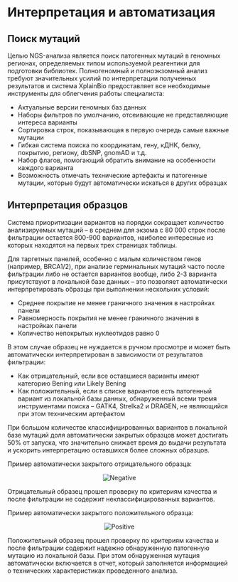 # Интерпретация и автоматизация

## Поиск мутаций

Целью NGS-анализа является поиск патогенных мутаций в геномных регионах, определяемых типом используемой реагентики для подготовки библиотек. Полногеномный и полноэкзомный анализ требуют значительных усилий по интерпретации полученных результатов и система XplainBio предоставляет все необходимые инструменты для облегчения работы специалиста:
* Актуальные версии геномных баз данных
* Наборы фильтров по умолчанию, отсеивающие не представляющие интереса варианты
* Сортировка строк, показывающая в первую очередь самые важные мутации
* Гибкая система поиска по координатам, гену, кДНК, белку, покрытию, региону, dbSNP, gnomAD и т.д.
* Набор флагов, помогающий обратить внимание на особенности каждого варианта
* Возможность отмечать технические артефакты и патогенные мутации, которые будут автоматически искаться в других образцах

## Интерпретация образцов 

Система приоритизации вариантов на порядки сокращает количество анализируемых мутаций &ndash; в среднем для экзома с 80&nbsp;000 строк после фильтрации остается 800-900 вариантов, наиболее интересные из которых находятся на первых трех страницах таблицы. 

Для таргетных панелей, особенно c малым количеством генов (например, BRCA1/2), при анализе герминальных мутаций часто после фильтрации либо не остается вариантов вообще, либо 2-3 варианта присутствуют в локальной базе данных &ndash; это позволяет автоматически интерпретировать образцы при выполнении нескольких условий:
* Среднее покрытие не менее граничного значения в настройках панели
* Равномерность покрытия не менее граничного значения в настройках панели
* Количество непокрытых нуклеотидов равно 0

В этом случае образец не нуждается в ручном просмотре и может быть автоматически интерпретирован в зависимости от результатов фильтрации:
* Как отрицательный, если все оставшиеся варианты имеют категорию Bening или Likely Bening
* Как положительный, если в списке вариантов есть патогенный вариант из локальной базы данных, обнаруженный всеми тремя инструментами поиска &ndash; GATK4, Strelka2 и DRAGEN, не являющийся при этом техническим артефактом

При большом количестве классифицированных вариантов в локальной базе мутаций доля автоматически закрытых образцов может достигать 50% от запуска, что значительно снижает время до выдачи результата и ускорить интерпретацию оставшихся более сложных образцов.

Пример автоматически закрытого отрицательного образца:

<div class="img" align="center">

![Negative](/assets/sample_negative.png)
</div>

Отрицательный образец прошел проверку по критериям качества и после фильтрации не содержит неклассифицированных вариантов.

Пример автоматически закрытого положительного образца:

<div class="img" align="center">

![Positive](/assets/sample_positive.png)
</div>

Положительный образец прошел проверку по критериям качества и после фильтрации содержит надежно обнаруженную патогенную мутацию из локальной базы. При этом обнаруженная мутация автоматически включается в отчет, который заполняется информацией о технических характеристиках проведенного анализа.